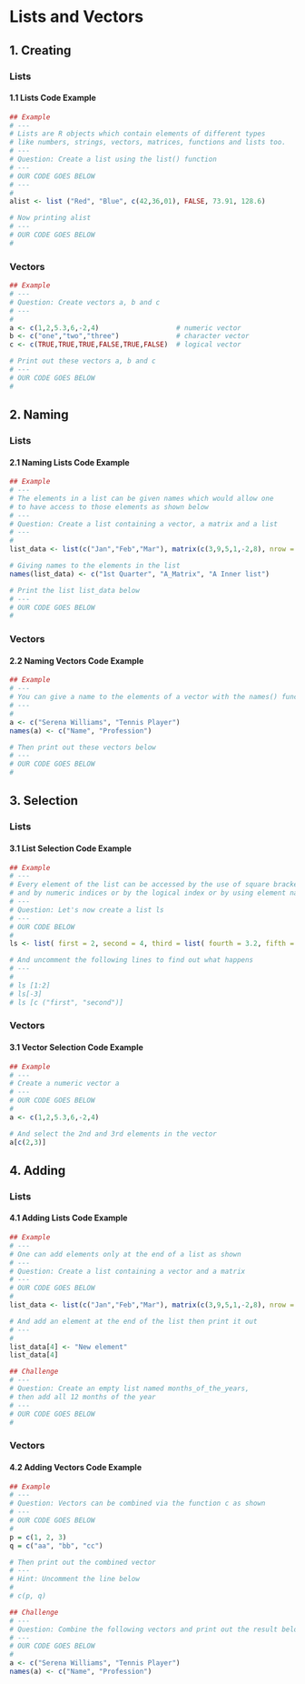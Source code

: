 
# Lists and Vectors

## 1. Creating

### Lists

#### 1.1 Lists Code Example


```R
## Example 
# ---
# Lists are R objects which contain elements of different types 
# like numbers, strings, vectors, matrices, functions and lists too.
# ---
# Question: Create a list using the list() function
# ---
# OUR CODE GOES BELOW
# ---
#
alist <- list ("Red", "Blue", c(42,36,01), FALSE, 73.91, 128.6)

# Now printing alist
# ---
# OUR CODE GOES BELOW
# 


```

### Vectors


```R
## Example 
# ---
# Question: Create vectors a, b and c 
# ---
# 
a <- c(1,2,5.3,6,-2,4)                   # numeric vector 
b <- c("one","two","three")              # character vector 
c <- c(TRUE,TRUE,TRUE,FALSE,TRUE,FALSE)  # logical vector

# Print out these vectors a, b and c
# ---
# OUR CODE GOES BELOW
# 


```

## 2. Naming

### Lists

#### 2.1 Naming Lists Code Example


```R
## Example 
# ---
# The elements in a list can be given names which would allow one 
# to have access to those elements as shown below
# ---
# Question: Create a list containing a vector, a matrix and a list
# ---
# 
list_data <- list(c("Jan","Feb","Mar"), matrix(c(3,9,5,1,-2,8), nrow = 2), list("green",12.3)) 

# Giving names to the elements in the list
names(list_data) <- c("1st Quarter", "A_Matrix", "A Inner list") 

# Print the list list_data below
# ---
# OUR CODE GOES BELOW
# 


```

### Vectors

#### 2.2 Naming Vectors Code Example


```R
## Example 
# ---
# You can give a name to the elements of a vector with the names() function as shown below
# ---
# 
a <- c("Serena Williams", "Tennis Player") 
names(a) <- c("Name", "Profession")

# Then print out these vectors below
# ---
# OUR CODE GOES BELOW
# 


```

## 3. Selection

### Lists

#### 3.1 List Selection Code Example


```R
## Example 
# ---
# Every element of the list can be accessed by the use of square brackets, 
# and by numeric indices or by the logical index or by using element names.:
# ---
# Question: Let's now create a list ls
# ---
# OUR CODE BELOW
# 
ls <- list( first = 2, second = 4, third = list( fourth = 3.2, fifth = 6.4 ) )

# And uncomment the following lines to find out what happens
# ---
# 
# ls [1:2]
# ls[-3]
# ls [c ("first", "second")]
```

### Vectors

#### 3.1 Vector Selection Code Example


```R
## Example
# ---
# Create a numeric vector a 
# ---
# OUR CODE GOES BELOW
# 
a <- c(1,2,5.3,6,-2,4) 

# And select the 2nd and 3rd elements in the vector
a[c(2,3)]


```

## 4. Adding

### Lists

#### 4.1 Adding Lists Code Example


```R
## Example  
# ---
# One can add elements only at the end of a list as shown
# ---
# Question: Create a list containing a vector and a matrix 
# ---
# OUR CODE GOES BELOW
# 
list_data <- list(c("Jan","Feb","Mar"), matrix(c(3,9,5,1,-2,8), nrow = 2))

# And add an element at the end of the list then print it out
# ---
# 
list_data[4] <- "New element" 
list_data[4]


```


```R
## Challenge
# ---
# Question: Create an empty list named months_of_the_years, 
# then add all 12 months of the year
# ---
# OUR CODE GOES BELOW
# 


```

### Vectors

#### 4.2 Adding Vectors Code Example


```R
## Example 
# ---
# Question: Vectors can be combined via the function c as shown
# ---
# OUR CODE GOES BELOW
# 
p = c(1, 2, 3)
q = c("aa", "bb", "cc")

# Then print out the combined vector
# ---
# Hint: Uncomment the line below
# 
# c(p, q)


```


```R
## Challenge 
# ---
# Question: Combine the following vectors and print out the result below
# ---
# OUR CODE GOES BELOW
# 
a <- c("Serena Williams", "Tennis Player") 
names(a) <- c("Name", "Profession")


```
